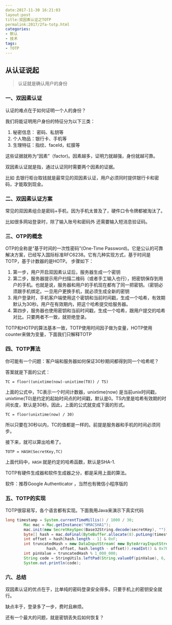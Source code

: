 ```yaml
---
date:2017-11-30 16:21:03
layout:post
title:双因素认证之TOTP
permalink:2017/2fa-totp.html
categories:
- 默认
- 技术
tags:
- TOTP
---
```


## 从认证说起

> 认证就是确认用户的身份

### 一、双因素认证

认证的难点在于如何证明一个人的身份？

我们将能证明用户身份的特征分为以下三类：

1. 秘密信息： 密码、私钥等
2. 个人物品：银行卡、手机等
3. 生理特征：指纹、faceId，虹膜等

这些证据就称为“因素”（factor)。因素越多，证明力就越强，身份就越可靠。

双因素认证就是指，通过认证同时需要两个因素的证据。

比如 去银行柜台取钱就是最常见的双因素认证，用户必须同时提供银行卡和密码，才能取到现金。

### 二、双因素认证方案

常见的双因素组合是密码+手机，因为手机太普及了，硬件口令令牌都被淘汰了。

比如很多网站登录时，除了输入账号和密码外 还需要输入短消息验证码。

### 三、OTP的概念

OTP的全称是“基于时间的一次性密码”(One-Time Password)。它是公认的可靠解决方案，已经写入国际标准RFC6238。它有几种实现方式，基于时间是TOTP，基于计数器的是HOTP。 步骤如下：

1. 第一步，用户开启双因素认证后，服务器生成一个密钥
2. 第二步，服务器提示用户扫描二维码（或者手工输入也行），把密钥保存到用户的手机。也就是说，服务器和用户的手机现在都有了同一把密钥。（密钥必须跟手机绑定。一旦用户更换手机，就必须生成全新的密钥
3. 用户登录时，手机客户端使用这个密钥和当前时间戳，生成一个哈希，有效期默认为30秒。用户在有效期内，把这个哈希提交给服务器。
4. 第四步，服务器也使用密钥和当前时间戳，生成一个哈希，跟用户提交的哈希对比。只要两者不一致，就拒绝登录。

TOTP和HOTP的算法基本一致，TOTP使用时间因子做为变量，HOTP使用counter来做为变量，下面我们只解释TOTP

### 四、TOTP算法

你可能有一个问题：客户端和服务器如何保证30秒期间都得到同一个哈希呢？

答案就是下面的公式：

```
TC = floor((unixtime(now)-unixtime(T0)) / TS)
```

上面的公式中，TC表示一个时间计数器，unixtime(now) 是当前unix时间戳，unixtime(T0)是约定的起始时间点的时间戳，默认是0。TS内里是哈希有效期的时间长度，默认是30秒。因此，上面的公式就变成下面的形式。

```
TC = floor(unixtime(now) / 30)
```

所以只要在30秒以内，TC的值都是一样的。前提是服务器和手机的时间必须同步。

接下来，就可以算出哈希了。

```
TOTP = HASH(SecretKey,TC)
```

上面代码中，`HASH` 就是约定的哈希函数，默认是SHA-1.

TOTP有硬件生成器和软件生成器之分，都是采用上面的算法。

软件：推荐Google Authenticator ，当然也有微信小程序版的

### 五、TOTP的实现

TOTP很容易写，各个语言都有实现。下面我用Java来演示下真实代码

```java
long timestamp = System.currentTimeMillis() / 1000 / 30;
        Mac mac = Mac.getInstance("HMACSHA1");
        mac.init(new SecretKeySpec(Base32String.decode(secretKey), ""));
        byte[] hash = mac.doFinal(ByteBuffer.allocate(8).putLong(timestamp).array());
        int offset = hash[hash.length - 1] & 0xF;
        int truncatedHash = new DataInputStream( new ByteArrayInputStream(
                  hash, offset, hash.length - offset)).readInt() & 0x7FFFFFFF;
        int pinValue = truncatedHash % 1_000_000;
        String code = StringUtils.leftPad(String.valueOf(pinValue), 6, '0');
        System.out.println(code);
```

### 六、总结

双因素认证的优点在于，比单纯的密码登录安全得多。只要手机上的密钥安全就行。

缺点丰于，登录多了一步，费时且麻烦。

还有一个最大的问题，就是密钥丢失后如何恢复？


